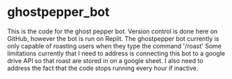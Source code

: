 # ghostpepper_bot
This is the code for the ghost pepper bot. Version control is done here on GitHub, however the bot is run on Replit.
The ghostpepper bot currently is only capable of roasting users when they type the command '/roast'
Some limitations currently that I need to address is connecting this bot to a google drive API so that roast are stored in on a google sheet.
I also need to address the fact that the code stops running every hour if inactive.
